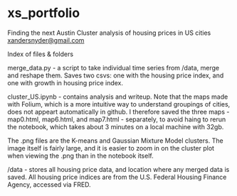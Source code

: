 # xs_portfolio
Finding the next Austin
Cluster analysis of housing prices in US cities
xandersnyder@gmail.com

Index of files & folders

merge_data.py - a script to take individual time series from /data, merge and reshape them. Saves two csvs: one with the housing price index, and one with growth in housing price index.

cluster_US.ipynb - contains analysis and writeup. Note that the maps made with Folium, which is a more intuitive way to understand groupings of cities, does not appeart automatically in github. I therefore saved the three maps - map0.html, map6.html, and map7.html - separately, to avoid haing to rerun the notebook, which takes about 3 minutes on a local machine with 32gb.

The .png files are the K-means and Gaussian Mixture Model clusters. The image itself is fairly large, and it is easier to zoom in on the cluster plot when viewing the .png than in the notebook itself.

/data - stores all housing price data, and location where any merged data is saved. All housing price indices are from the U.S. Federal Housing Finance Agency, accessed via FRED.




